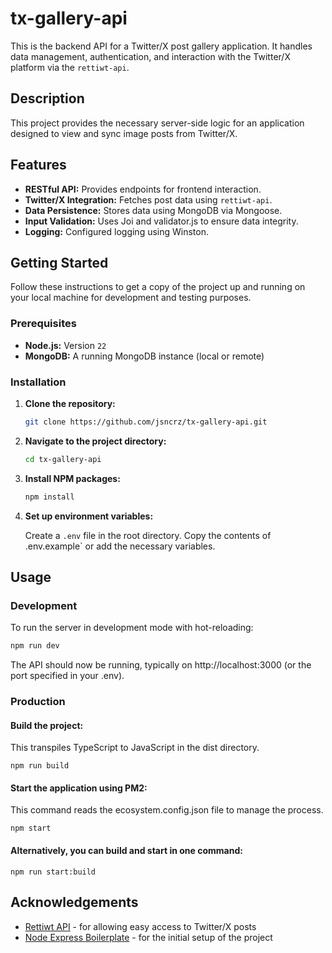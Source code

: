 # tx-gallery-api

This is the backend API for a Twitter/X post gallery application. It handles data management, authentication, and interaction with the Twitter/X platform via the `rettiwt-api`.

## Description

This project provides the necessary server-side logic for an application designed to view and sync image posts from Twitter/X.

##  Features

*   **RESTful API:** Provides endpoints for frontend interaction.
*   **Twitter/X Integration:** Fetches post data using `rettiwt-api`.
*   **Data Persistence:** Stores data using MongoDB via Mongoose.
*   **Input Validation:** Uses Joi and validator.js to ensure data integrity.
*   **Logging:** Configured logging using Winston.


##  Getting Started

Follow these instructions to get a copy of the project up and running on your local machine for development and testing purposes.

### Prerequisites

*   **Node.js:** Version `22`
*   **MongoDB:** A running MongoDB instance (local or remote)

### Installation

1.  **Clone the repository:**
    ```bash
    git clone https://github.com/jsncrz/tx-gallery-api.git
2.  **Navigate to the project directory:**
    ```bash
    cd tx-gallery-api
    ```
3.  **Install NPM packages:**
    ```bash
    npm install
    ```
4.  **Set up environment variables:**
   
    Create a `.env` file in the root directory. Copy the contents of .env.example` or add the necessary variables.


##  Usage

### Development

To run the server in development mode with hot-reloading:

```bash
npm run dev
```
The API should now be running, typically on http://localhost:3000 (or the port specified in your .env).

### Production
#### Build the project: 
This transpiles TypeScript to JavaScript in the dist directory.
```
npm run build
```
#### Start the application using PM2: 
This command reads the ecosystem.config.json file to manage the process.
```
npm start
```
#### Alternatively, you can build and start in one command:
```
npm run start:build
```

## Acknowledgements
- [Rettiwt API](https://localhost:3000) - for allowing easy access to Twitter/X posts
- [Node Express Boilerplate](https://github.com/hagopj13/node-express-boilerplate) - for the initial setup of the project